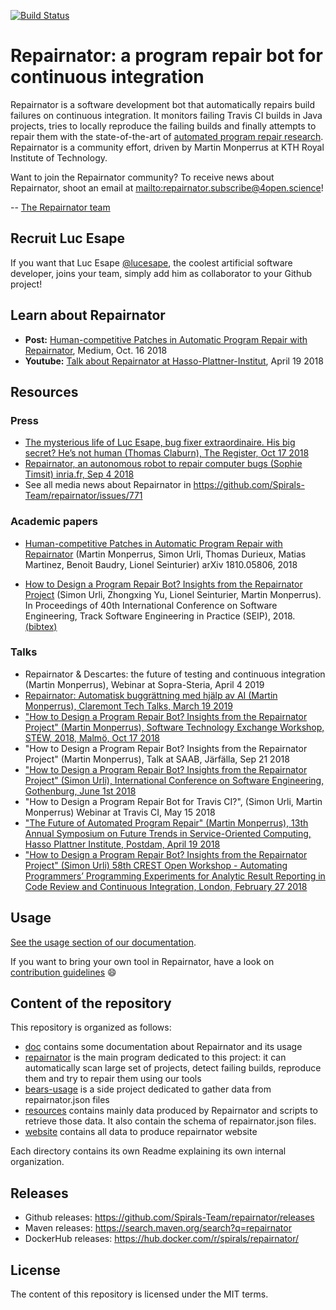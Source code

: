 [![Build Status](https://travis-ci.org/Spirals-Team/repairnator.svg?branch=master)](https://travis-ci.org/Spirals-Team/repairnator)

# Repairnator: a program repair bot for continuous integration

Repairnator is a software development bot that automatically repairs build failures on continuous integration.
It monitors failing Travis CI builds in Java projects, tries to locally reproduce the failing builds and finally attempts to repair them with the state-of-the-art of [automated program repair research](https://en.wikipedia.org/wiki/Automatic_bug_fixing). Repairnator is a community effort, driven by Martin Monperrus at KTH Royal Institute of Technology. 

Want to join the Repairnator community? To receive news about Repairnator, shoot an email at <mailto:repairnator.subscribe@4open.science>!

-- [The Repairnator team](https://github.com/Spirals-Team/repairnator/issues/760)

## Recruit Luc Esape

If you want that Luc Esape [@lucesape](http://github.com/lucesape), the coolest artificial software developer, joins your team, simply add him as collaborator to your Github project!

## Learn about Repairnator

* **Post:** [Human-competitive Patches in Automatic Program Repair with Repairnator](https://medium.com/@martin.monperrus/human-competitive-patches-in-automatic-program-repair-with-repairnator-359042e00f6a), Medium, Oct. 16 2018
* **Youtube:** [Talk about Repairnator at Hasso-Plattner-Institut](https://hal.inria.fr/hal-01691496/document), April 19 2018

## Resources

### Press

* [The mysterious life of Luc Esape, bug fixer extraordinaire. His big secret? He’s not human (Thomas Claburn), The Register, Oct 17 2018](https://www.theregister.co.uk/2018/10/17/luc_esape_bug_fixer/)
* [Repairnator, an autonomous robot to repair computer bugs (Sophie Timsit) inria.fr, Sep 4 2018](https://www.inria.fr/en/centre/lille/news/repairnator-an-autonomous-robot-to-repair-computer-bugs)
* See all media news about Repairnator in <https://github.com/Spirals-Team/repairnator/issues/771>

### Academic papers

* [Human-competitive Patches in Automatic Program Repair with Repairnator](http://arxiv.org/abs/1810.05806v1) (Martin Monperrus, Simon Urli, Thomas Durieux, Matias Martinez, Benoit Baudry, Lionel Seinturier) arXiv 1810.05806, 2018

* [How to Design a Program Repair Bot? Insights from the Repairnator Project](https://hal.archives-ouvertes.fr/hal-01691496/document) (Simon Urli, Zhongxing Yu, Lionel Seinturier, Martin Monperrus). In Proceedings of 40th International Conference on Software Engineering, Track Software Engineering in Practice (SEIP), 2018. [(bibtex)](https://www.monperrus.net/martin/bibtexbrowser.php?key=urli%3Ahal-01691496&bib=monperrus.bib)

### Talks

* Repairnator & Descartes: the future of testing and continuous integration (Martin Monperrus), Webinar at Sopra-Steria, April 4 2019
* [Repairnator: Automatisk buggrättning med hjälp av AI (Martin Monperrus), Claremont Tech Talks, March 19 2019](https://www.meetup.com/Claremont-Tech-Labs/events/259387546/)
* ["How to Design a Program Repair Bot? Insights from the Repairnator Project" (Martin Monperrus), Software Technology Exchange Workshop, STEW, 2018, Malmö, Oct 17 2018](https://www.swedsoft.se/event/stew-2018/)
* "How to Design a Program Repair Bot? Insights from the Repairnator Project" (Martin Monperrus), Talk at SAAB, Järfälla, Sep 21 2018
* ["How to Design a Program Repair Bot? Insights from the Repairnator Project" (Simon Urli), International Conference on Software Engineering, Gothenburg, June 1st 2018](https://www.icse2018.org/program/program-icse-2018)
* "How to Design a Program Repair Bot for Travis CI?", (Simon Urli, Martin Monperrus) Webinar at Travis CI, May 15 2018
* ["The Future of Automated Program Repair" (Martin Monperrus), 13th Annual Symposium on Future Trends in Service-Oriented Computing, Hasso Plattner Institute, Postdam, April 19 2018](https://hpi.de/veranstaltungen/wissenschaftliche-konferenzen/research-school/2018/symposium-on-future-trends-in-service-oriented-computing.html)
* ["How to Design a Program Repair Bot? Insights from the Repairnator Project" (Simon Urli) 58th CREST Open Workshop - Automating Programmers’ Programming Experiments for Analytic Result Reporting in Code Review and Continuous Integration, London, February 27 2018](http://crest.cs.ucl.ac.uk/cow/58/)

## Usage

[See the usage section of our documentation](doc/jars.md).

If you want to bring your own tool in Repairnator, have a look on [contribution guidelines](/doc/README.md) :smile:

## Content of the repository

This repository is organized as follows:

  * [doc](/doc) contains some documentation about Repairnator and its usage
  * [repairnator](/repairnator) is the main program dedicated to this project: it can automatically scan large set of projects, detect failing builds, reproduce them and try to repair them using our tools
  * [bears-usage](/bears-usage) is a side project dedicated to gather data from repairnator.json files
  * [resources](/resources) contains mainly data produced by Repairnator and scripts to retrieve those data. It also contain the schema of repairnator.json files.
  * [website](/website) contains all data to produce repairnator website
  
Each directory contains its own Readme explaining its own internal organization.

## Releases

* Github releases: https://github.com/Spirals-Team/repairnator/releases
* Maven releases: https://search.maven.org/search?q=repairnator
* DockerHub releases: https://hub.docker.com/r/spirals/repairnator/

## License

The content of this repository is licensed under the MIT terms. 


